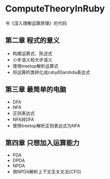 # ComputeTheoryInRuby
书《深入理解运算原理》的代码

## 第二章 程式的意义
- 构建运算式、陈述式
- 小步语义和大步语义
- 使用treetop解析运算式
- 将运算的类转化成ruby的lambda表达式
## 第三章 最简单的电脑
- DFA
- NFA
- 正则表达式
- NFA转DFA
- 使用treetop解析正则表达式为NFA
## 第四章 只想加入运算能力
- PDA
- DPDA
- NPDA
- 用NPDA解析上下文无关文法(CFG)
